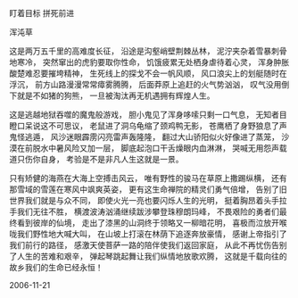 盯着目标 拼死前进

浑沌草


这是两万五千里的高难度长征，
沿途是沟壑峭壁荆棘丛林，
泥泞夹杂着雪暴刺骨地寒冷，
突然窜出的虎豹要取你性命，
饥饿疲累无处栖身虐待着心灵，
浑身肿胀酸楚难忍要摧垮精神，
生死线上的探戈不会一帆风顺，
风口浪尖上的划艇随时在浮沉，
前方山路漫漫常常瘴雾腾腾，
后面莽原上追赶的火气势汹汹，
叹气没用倒下就是不如猪的狗熊，
一旦被淘汰再无机遇拥有辉煌人生。

这是逃越地狱吞噬的魔鬼般游戏，
胆小鬼见了浑身哆嗦只剩一口气息，
无知者目瞪口呆说这不可思议，
老鼠进了洞乌龟缩了颈鸡鸭无影，
苍鹰栖了身野狼息了声鬼怪逃遁，
风沙迷眼霹雳闪亮雷声轰隆隆，
翻过大山骄阳似火好像进了蒸笼，
沙漠在前脱水中暑风险又加一层，
脚底起泡口干舌燥眼内血淋淋，
哭喊无用怨声载道只伤你自身，
考验是不是非凡人生这就是一景。

只有矫健的海燕在大海上空搏击风云，
唯有野性的骏马在草原上撒踢纵横，
还有那雪域的雪莲在寒风中飒爽英姿，
更有这生命禅院的精灵们勇气倍增，
告别了旧世界我们就是与众不同，
即使火光一亮也要闪烁人生的光明，
挺着胸昂着头手拉手我们无往不胜，
横渡波涛汹涌继续跋涉攀登珠穆朗玛峰，
不畏艰险的勇者们最终看到彼岸的仙境，
走出了漆黑的山洞终于领略又一柳暗花明，
喜极而泣放开喉咙我们野性地大喊大叫，
在山坡上打滚在林荫下追逐奔放豪情，
感谢上帝指引了我们前行的路径，
感激天使菩萨一路的陪伴使我们返回家庭，
从此不再忧伤告别了人生的苦难和艰辛，
弹起琴跳起舞让我们纵情地放歌欢腾，
这就是千载向往的故乡我们的生命已经永恒！

2006-11-21



